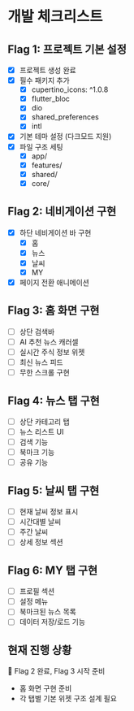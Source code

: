 # 개발 체크리스트

## Flag 1: 프로젝트 기본 설정
- [x] 프로젝트 생성 완료
- [x] 필수 패키지 추가
  - [x] cupertino_icons: ^1.0.8
  - [x] flutter_bloc
  - [x] dio
  - [x] shared_preferences
  - [x] intl
- [x] 기본 테마 설정 (다크모드 지원)
- [x] 파일 구조 세팅
  - [x] app/
  - [x] features/
  - [x] shared/
  - [x] core/

## Flag 2: 네비게이션 구현
- [x] 하단 네비게이션 바 구현
  - [x] 홈
  - [x] 뉴스
  - [x] 날씨
  - [x] MY
- [x] 페이지 전환 애니메이션

## Flag 3: 홈 화면 구현
- [ ] 상단 검색바
- [ ] AI 추천 뉴스 캐러셀
- [ ] 실시간 주식 정보 위젯
- [ ] 최신 뉴스 피드
- [ ] 무한 스크롤 구현

## Flag 4: 뉴스 탭 구현
- [ ] 상단 카테고리 탭
- [ ] 뉴스 리스트 UI
- [ ] 검색 기능
- [ ] 북마크 기능
- [ ] 공유 기능

## Flag 5: 날씨 탭 구현
- [ ] 현재 날씨 정보 표시
- [ ] 시간대별 날씨
- [ ] 주간 날씨
- [ ] 상세 정보 섹션

## Flag 6: MY 탭 구현
- [ ] 프로필 섹션
- [ ] 설정 메뉴
- [ ] 북마크된 뉴스 목록
- [ ] 데이터 저장/로드 기능

## 현재 진행 상황
🚩 Flag 2 완료, Flag 3 시작 준비
- 홈 화면 구현 준비
- 각 탭별 기본 위젯 구조 설계 필요 